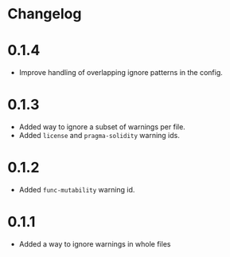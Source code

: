 # Changelog

# 0.1.4

- Improve handling of overlapping ignore patterns in the config.

# 0.1.3

- Added way to ignore a subset of warnings per file.
- Added `license` and `pragma-solidity` warning ids.

# 0.1.2

- Added `func-mutability` warning id.

# 0.1.1

- Added a way to ignore warnings in whole files

